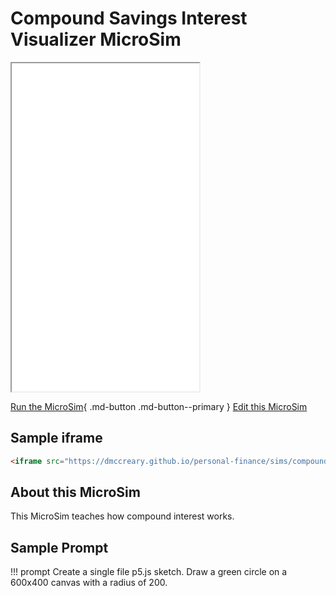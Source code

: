 # Compound Savings Interest Visualizer MicroSim

<iframe src="main.html" height="525px" scrolling="no"></iframe>

<!--
![Image Name](./image.png){ width="400" }
-->

[Run the MicroSim](main.html){ .md-button .md-button--primary }
[Edit this MicroSim](https://editor.p5js.org/dmccreary/sketches/e4qldfXYX4)

## Sample iframe

```html
<iframe src="https://dmccreary.github.io/personal-finance/sims/compound-interest-visualizer/main.html" height="525px"  scrolling="no"></iframe>
```

## About this MicroSim

This MicroSim teaches how compound interest works.

## Sample Prompt

!!! prompt
  Create a single file p5.js sketch.
  Draw a green circle on a 600x400 canvas with a radius of 200.

